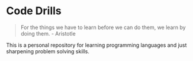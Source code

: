 # Code Drills
> For the things we have to learn before we can do them, we learn by doing them. - Aristotle

This is a personal repository for learning programming languages and just sharpening problem solving skills.


